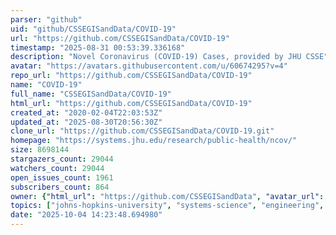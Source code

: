 ```yaml
---
parser: "github"
uid: "github/CSSEGISandData/COVID-19"
url: "https://github.com/CSSEGISandData/COVID-19"
timestamp: "2025-08-31 00:53:39.336168"
description: "Novel Coronavirus (COVID-19) Cases, provided by JHU CSSE"
avatar: "https://avatars.githubusercontent.com/u/60674295?v=4"
repo_url: "https://github.com/CSSEGISandData/COVID-19"
name: "COVID-19"
full_name: "CSSEGISandData/COVID-19"
html_url: "https://github.com/CSSEGISandData/COVID-19"
created_at: "2020-02-04T22:03:53Z"
updated_at: "2025-08-30T20:56:30Z"
clone_url: "https://github.com/CSSEGISandData/COVID-19.git"
homepage: "https://systems.jhu.edu/research/public-health/ncov/"
size: 8698144
stargazers_count: 29044
watchers_count: 29044
open_issues_count: 1961
subscribers_count: 864
owner: {"html_url": "https://github.com/CSSEGISandData", "avatar_url": "https://avatars.githubusercontent.com/u/60674295?v=4", "login": "CSSEGISandData", "type": "User"}
topics: ["johns-hopkins-university", "systems-science", "engineering", "covid-19", "2019-ncov", "coronavirus", "csse", "jhu"]
date: "2025-10-04 14:23:48.694980"
---
```

